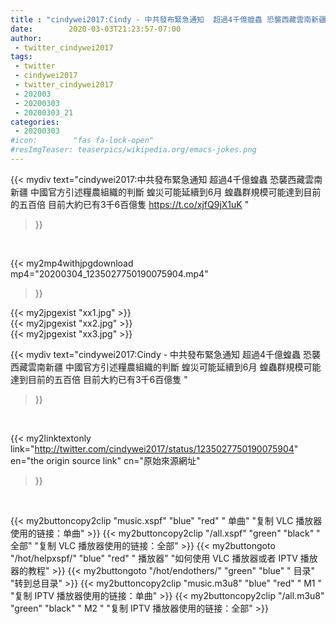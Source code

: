 ```yaml
---
title : "cindywei2017:Cindy - 中共發布緊急通知  超過4千億蝗蟲 恐襲西藏雲南新疆  中國官方引述糧農組織的判斷 蝗災可能延續到6月 蝗蟲群規模可能達到目前的五百倍 目前大約已有3千6百億隻 "
date:        2020-03-03T21:23:57-07:00
author:
 - twitter_cindywei2017
tags:
 - twitter
 - cindywei2017
 - twitter_cindywei2017
 - 202003
 - 20200303
 - 20200303_21
categories:
 - 20200303
#icon:        "fas fa-lock-open"
#resImgTeaser: teaserpics/wikipedia.org/emacs-jokes.png
---
```


{{< mydiv text="cindywei2017:中共發布緊急通知  超過4千億蝗蟲 恐襲西藏雲南新疆  中國官方引述糧農組織的判斷 蝗災可能延續到6月 蝗蟲群規模可能達到目前的五百倍 目前大約已有3千6百億隻 https://t.co/xjfQ9jX1uK "
>}}
<br>


{{< my2mp4withjpgdownload mp4="20200304_1235027750190075904.mp4"
>}}

{{< my2jpgexist "xx1.jpg" >}}<br>
{{< my2jpgexist "xx2.jpg" >}}<br>
{{< my2jpgexist "xx3.jpg" >}}<br>



{{< mydiv text="cindywei2017:Cindy - 中共發布緊急通知  超過4千億蝗蟲 恐襲西藏雲南新疆  中國官方引述糧農組織的判斷 蝗災可能延續到6月 蝗蟲群規模可能達到目前的五百倍 目前大約已有3千6百億隻 "
>}}
<br>

{{< my2linktextonly link="http://twitter.com/cindywei2017/status/1235027750190075904"
en="the origin source link" cn="原始來源網址"
>}}


<br>

{{< my2buttoncopy2clip "music.xspf"        "blue"   "red"    " 单曲"  "复制 VLC 播放器使用的链接：单曲" >}} {{< my2buttoncopy2clip "/all.xspf"         "green"  "black"  " 全部"  "复制 VLC 播放器使用的链接：全部" >}} {{< my2buttongoto      "/hot/helpxspf/"    "blue"   "red"    " 播放器" "如何使用 VLC 播放器或者 IPTV 播放器的教程" >}} {{< my2buttongoto      "/hot/endothers/"   "green"  "blue"   " 目录"   "转到总目录" >}} {{< my2buttoncopy2clip "music.m3u8"        "blue"   "red"    " M1 "    "复制 IPTV 播放器使用的链接：单曲" >}} {{< my2buttoncopy2clip "/all.m3u8"         "green"  "black"  " M2 "    "复制 IPTV 播放器使用的链接：全部" >}} 
